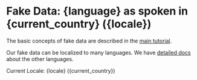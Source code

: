 # Fake Data: {language} as spoken in {current_country} ({locale})

The basic concepts of fake data are described in
the [main tutorial](../fakedata.md#fake-data).

Our fake data can be localized to many languages. We have
[detailed docs](https://snowfakery.readthedocs.io/en/feature-fake-data-docs/locales.html)
about the other languages.

Current Locale: {locale} ({current_country})
